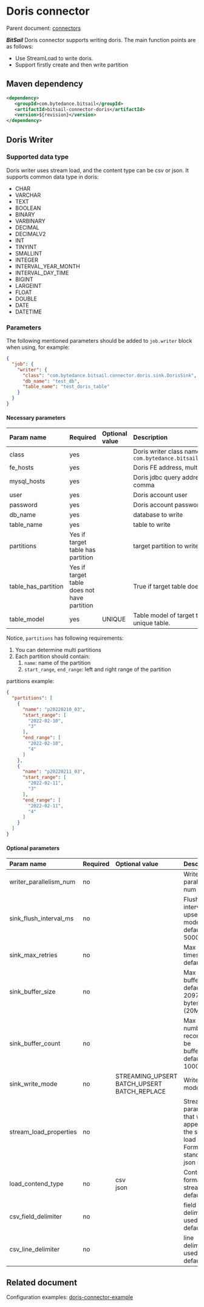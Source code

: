 # Doris connector

Parent document: [connectors](../../../connectors.md)

***BitSail*** Doris connector supports writing doris. The main function points are as follows:

- Use StreamLoad to write doris.
- Support firstly create and then write partition


## Maven dependency

```xml
<dependency>
   <groupId>com.bytedance.bitsail</groupId>
   <artifactId>bitsail-connector-doris</artifactId>
   <version>${revision}</version>
</dependency>
```

## Doris Writer

### Supported data type

Doris writer uses stream load, and the content type can be csv or json.
It supports common data type in doris:

- CHAR
- VARCHAR
- TEXT
- BOOLEAN
- BINARY
- VARBINARY
- DECIMAL
- DECIMALV2
- INT
- TINYINT
- SMALLINT
- INTEGER
- INTERVAL_YEAR_MONTH
- INTERVAL_DAY_TIME
- BIGINT
- LARGEINT
- FLOAT
- DOUBLE
- DATE
- DATETIME

### Parameters


The following mentioned parameters should be added to `job.writer` block when using, for example:

```json
{
  "job": {
    "writer": {
      "class": "com.bytedance.bitsail.connector.doris.sink.DorisSink",
      "db_name": "test_db",
      "table_name": "test_doris_table"
    }
  }
}
```

#### Necessary parameters

| Param name                   | Required | Optional value | Description                                                                                                    |
|:-----------------------------|:---------|:---------------|:---------------------------------------------------------------------------------------------------------------|
| class             | yes  |       | Doris writer class name, `com.bytedance.bitsail.connector.doris.sink.DorisSink` |
| fe_hosts   | yes  |       | Doris FE address, multi addresses separated by comma |
| mysql_hosts        | yes  |       | Doris jdbc query address , multi addresses separated by comma |
| user| yes | | Doris account user |
| password| yes | | Doris account password, can be empty  |
| db_name| yes | | database to write |
| table_name| yes | | table to write |
| partitions | Yes if target table has partition | | target partition to write |
| table_has_partition | Yes if target table does not have partition | | True if target table does not have partition  |
| table_model | yes | UNIQUE | Table model of target table. Currently only support unique table. | 

<!--AGGREGATE<br/>DUPLICATE-->

Notice, `partitions` has following requirements:
 1. You can determine multi partitions
 2. Each partition should contain:
    1. `name`: name of the partition
    2. `start_range`, `end_range`: left and right range of the partition

partitions example:
```json
{
  "partitions": [
    {
      "name": "p20220210_03",
      "start_range": [
        "2022-02-10",
        "3"
      ],
      "end_range": [
        "2022-02-10",
        "4"
      ]
    },
    {
      "name": "p20220211_03",
      "start_range": [
        "2022-02-11",
        "3"
      ],
      "end_range": [
        "2022-02-11",
        "4"
      ]
    }
  ]
}
```




#### Optional parameters

| Param name             | Required | Optional value | Description                                                           |
|:-----------------------|:---------|:---------------|:----------------------------------------------------------------------|
| writer_parallelism_num | no |       | Writer parallelism num   |
| sink_flush_interval_ms | no | | Flush interval in upsert mode, default 5000 ms |
| sink_max_retries | no | | Max retry times, default 3 |
| sink_buffer_size | no  | | Max size of buffer, default 20971520 bytes (20MB) |
| sink_buffer_count | no | | Max number of records can be buffered, default 100000 |
| sink_write_mode | no | STREAMING_UPSERT<br/>BATCH_UPSERT<br/>BATCH_REPLACE | Write mode. |
| stream_load_properties | no | | Stream load parameters that will be append to the stream load url. Format is standard json map. |
| load_contend_type | no | csv<br/>json | Content format of streamload, default json |
| csv_field_delimiter | no | | field delimiter used in csv, default "," |
| csv_line_delimiter | no | | line delimiter used in csv, default "\n" |


## Related document


Configuration examples: [doris-connector-example](./doris-example.md)

